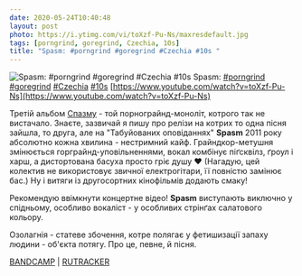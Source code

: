```yaml
---
date: 2020-05-24T10:40:48
layout: post
photo: https://i.ytimg.com/vi/toXzf-Pu-Ns/maxresdefault.jpg
tags: [porngrind, goregrind, Czechia, 10s]
title: "Spasm: #porngrind #goregrind #Czechia #10s "
---
```

![Spasm: #porngrind #goregrind #Czechia #10s ](https://i.ytimg.com/vi/toXzf-Pu-Ns/maxresdefault.jpg)
Spasm: [#porngrind](/tags/#porngrind) [#goregrind](/tags/#goregrind) [#Czechia](/tags/#Czechia) [#10s](/tags/#10s) [https://www.youtube.com/watch?v=toXzf-Pu-Ns](https://www.youtube.com/watch?v=toXzf-Pu-Ns)

Третій альбом [Спазму](/2020-02-06-spasm--porngrind-czechia-00s) - той порнограйнд-моноліт, котрого так не вистачало. Знаєте, зазвичай я пишу про релізи на котрих то одна пісня зайшла, то друга, але на &quot;Табуйованих оповіданнях&quot; **Spasm** 2011 року абсолютно кожна хвилина - нестримний кайф. Грайндкор-метушня змінюється горграйнд-уповільненнями, вокал комбінує піґсквілз, ґроул і харш, а дистортована басуха просто гріє душу ❤️ (Нагадую, цей колектив не використовує звичної електрогітари, її повністю замінює бас.) Ну і витяги із другосортних кінофільмів додають смаку!

Рекомендую ввімкнути концертне відео! **Spasm** виступають виключно у спідньому, особливо вокаліст - у особливих стрінґах салатового кольору.

Озолагнія - статеве збочення, котре полягає у фетишизації запаху людини - об&#39;єкта потягу. Про це, певне, й пісня.

[BANDCAMP](https://rottenrollrex.bandcamp.com/album/taboo-tales) \| [RUTRACKER](https://rutracker.org/forum/viewtopic.php?t=3789530)